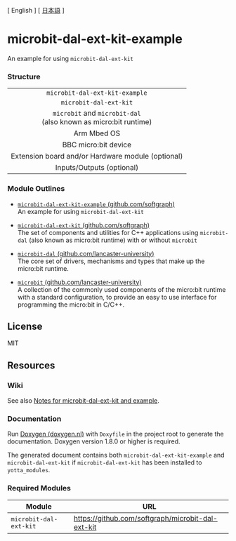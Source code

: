 [ English ] [ [日本語](README.ja.md) ]

# microbit-dal-ext-kit-example

An example for using `microbit-dal-ext-kit`

### Structure

<table><tr><td align="center">
	<code>microbit-dal-ext-kit-example</code>
</td></tr><tr><td align="center">
	<code>microbit-dal-ext-kit</code>
</td></tr><tr><td align="center">
	<code>microbit</code> and <code>microbit-dal</code> <br>
	(also known as micro:bit runtime)
</td></tr><tr><td align="center">
	Arm Mbed OS
</td></tr><tr><td align="center">
	BBC micro:bit device
</td></tr><tr><td align="center">
	Extension board and/or Hardware module (optional)
</td></tr><tr><td align="center">
	Inputs/Outputs (optional)
</td></tr></table>

### Module Outlines

+ [`microbit-dal-ext-kit-example` (github.com/softgraph)](https://github.com/softgraph/microbit-dal-ext-kit-example) <br>
	An example for using `microbit-dal-ext-kit`

+ [`microbit-dal-ext-kit` (github.com/softgraph)](https://github.com/softgraph/microbit-dal-ext-kit) <br>
	The set of components and utilities for C++ applications using `microbit-dal` (also known as micro:bit runtime) with or without `microbit`

+ [`microbit-dal` (github.com/lancaster-university)](https://github.com/lancaster-university/microbit-dal) <br>
	The core set of drivers, mechanisms and types that make up the micro:bit runtime.

+ [`microbit` (github.com/lancaster-university)](https://github.com/lancaster-university/microbit) <br>
	A collection of the commonly used components of the micro:bit runtime with a standard configuration, to provide an easy to use interface for programming the micro:bit in C/C++.

## License

MIT

## Resources

### Wiki

See also [Notes for microbit-dal-ext-kit and example](https://github.com/softgraph/microbit-dal-ext-kit-example/wiki).

### Documentation

Run [Doxygen (doxygen.nl)](http://www.doxygen.nl/download.html#latestsrc) with `Doxyfile` in the project root to generate the documentation. Doxygen version 1.8.0 or higher is required.

The generated document contains both `microbit-dal-ext-kit-example` and `microbit-dal-ext-kit` if `microbit-dal-ext-kit` has been installed to `yotta_modules`.

### Required Modules

Module                 | URL
---------------------- | ---
`microbit-dal-ext-kit` | https://github.com/softgraph/microbit-dal-ext-kit
